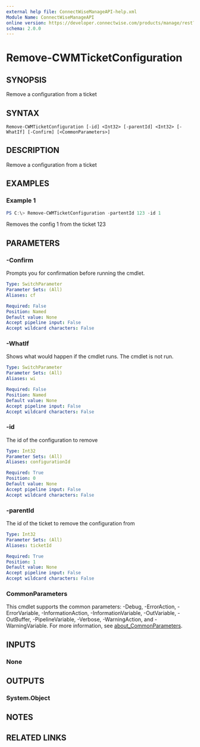 ```yaml
---
external help file: ConnectWiseManageAPI-help.xml
Module Name: ConnectWiseManageAPI
online version: https://developer.connectwise.com/products/manage/rest?a=Service&e=Tickets&o=DELETE
schema: 2.0.0
---
```


# Remove-CWMTicketConfiguration

## SYNOPSIS
Remove a configuration from a ticket

## SYNTAX

```
Remove-CWMTicketConfiguration [-id] <Int32> [-parentId] <Int32> [-WhatIf] [-Confirm] [<CommonParameters>]
```

## DESCRIPTION
Remove a configuration from a ticket

## EXAMPLES

### Example 1
```powershell
PS C:\> Remove-CWMTicketConfiguration -partentId 123 -id 1
```

Removes the config 1 from the ticket 123

## PARAMETERS

### -Confirm
Prompts you for confirmation before running the cmdlet.

```yaml
Type: SwitchParameter
Parameter Sets: (All)
Aliases: cf

Required: False
Position: Named
Default value: None
Accept pipeline input: False
Accept wildcard characters: False
```

### -WhatIf
Shows what would happen if the cmdlet runs.
The cmdlet is not run.

```yaml
Type: SwitchParameter
Parameter Sets: (All)
Aliases: wi

Required: False
Position: Named
Default value: None
Accept pipeline input: False
Accept wildcard characters: False
```

### -id
The id of the configuration to remove

```yaml
Type: Int32
Parameter Sets: (All)
Aliases: configurationId

Required: True
Position: 0
Default value: None
Accept pipeline input: False
Accept wildcard characters: False
```

### -parentId
The id of the ticket to remove the configuration from

```yaml
Type: Int32
Parameter Sets: (All)
Aliases: ticketId

Required: True
Position: 1
Default value: None
Accept pipeline input: False
Accept wildcard characters: False
```

### CommonParameters
This cmdlet supports the common parameters: -Debug, -ErrorAction, -ErrorVariable, -InformationAction, -InformationVariable, -OutVariable, -OutBuffer, -PipelineVariable, -Verbose, -WarningAction, and -WarningVariable. For more information, see [about_CommonParameters](http://go.microsoft.com/fwlink/?LinkID=113216).

## INPUTS

### None
## OUTPUTS

### System.Object
## NOTES

## RELATED LINKS
